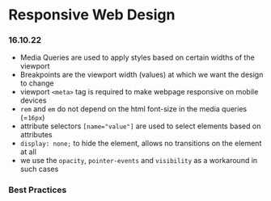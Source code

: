 # Responsive Web Design

### 16.10.22

- Media Queries are used to apply styles based on certain widths of the viewport
- Breakpoints are the viewport width (values) at which we want the design to change
- viewport `<meta>` tag is required to make webpage responsive on mobile devices
- `rem` and `em` do not depend on the html font-size in the media queries (=`16px`)
- attribute selectors `[name="value"]` are used to select elements based on attributes
- `display: none;` to hide the element, allows no transitions on the element at all
- we use the `opacity`, `pointer-events` and `visibility` as a workaround in such cases

### Best Practices
